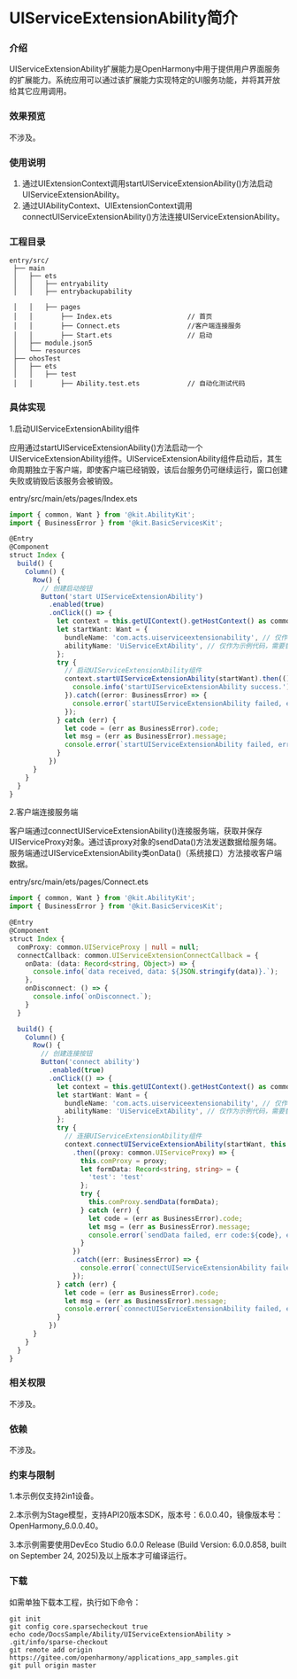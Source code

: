 # UIServiceExtensionAbility简介

### 介绍

UIServiceExtensionAbility扩展能力是OpenHarmony中用于提供用户界面服务的扩展能力。系统应用可以通过该扩展能力实现特定的UI服务功能，并将其开放给其它应用调用。

### 效果预览
 不涉及。
### 使用说明

1. 通过UIExtensionContext调用startUIServiceExtensionAbility()方法启动UIServiceExtensionAbility。
2. 通过UIAbilityContext、UIExtensionContext调用connectUIServiceExtensionAbility()方法连接UIServiceExtensionAbility。

### 工程目录

```
entry/src/
 ├── main
 │   ├── ets
 │   │   ├── entryability
 │   │   ├── entrybackupability

 │   │   ├── pages
 │   │       ├── Index.ets                   // 首页
 │   │       ├── Connect.ets                 //客户端连接服务
 │   │       ├── Start.ets                   // 启动
 │   ├── module.json5
 │   └── resources
 ├── ohosTest
 │   ├── ets
 │   │   ├── test
 │   │       ├── Ability.test.ets            // 自动化测试代码
```

### 具体实现

1.启动UIServiceExtensionAbility组件

应用通过startUIServiceExtensionAbility()方法启动一个UIServiceExtensionAbility组件。UIServiceExtensionAbility组件启动后，其生命周期独立于客户端，即使客户端已经销毁，该后台服务仍可继续运行，窗口创建失败或销毁后该服务会被销毁。

entry/src/main/ets/pages/Index.ets

```ts
import { common, Want } from '@kit.AbilityKit';
import { BusinessError } from '@kit.BasicServicesKit';

@Entry
@Component
struct Index {
  build() {
    Column() {
      Row() {
        // 创建启动按钮
        Button('start UIServiceExtensionAbility')
          .enabled(true)
          .onClick(() => {
            let context = this.getUIContext().getHostContext() as common.UIAbilityContext;
            let startWant: Want = {
              bundleName: 'com.acts.uiserviceextensionability', // 仅作为示例代码，需要替换为实际的UIServiceExtensionAbility组件的包名。
              abilityName: 'UiServiceExtAbility', // 仅作为示例代码，需要替换为实际的UIServiceExtensionAbility组件名称。
            };
            try {
              // 启动UIServiceExtensionAbility组件
              context.startUIServiceExtensionAbility(startWant).then(() => {
                console.info('startUIServiceExtensionAbility success.');
              }).catch((error: BusinessError) => {
                console.error(`startUIServiceExtensionAbility failed, err code: ${error.code}, err msg: ${error.message}.`);
              });
            } catch (err) {
              let code = (err as BusinessError).code;
              let msg = (err as BusinessError).message;
              console.error(`startUIServiceExtensionAbility failed, err code: ${code}, err msg: ${msg}.`);
            }
          })
      }
    }
  }
}
```

2.客户端连接服务端

客户端通过connectUIServiceExtensionAbility()连接服务端，获取并保存UIServiceProxy对象。通过该proxy对象的sendData()方法发送数据给服务端。服务端通过UIServiceExtensionAbility类onData()（系统接口）方法接收客户端数据。

entry/src/main/ets/pages/Connect.ets
```ts
import { common, Want } from '@kit.AbilityKit';
import { BusinessError } from '@kit.BasicServicesKit';

@Entry
@Component
struct Index {
  comProxy: common.UIServiceProxy | null = null;
  connectCallback: common.UIServiceExtensionConnectCallback = {
    onData: (data: Record<string, Object>) => {
      console.info(`data received, data: ${JSON.stringify(data)}.`);
    },
    onDisconnect: () => {
      console.info(`onDisconnect.`);
    }
  }

  build() {
    Column() {
      Row() {
        // 创建连接按钮
        Button('connect ability')
          .enabled(true)
          .onClick(() => {
            let context = this.getUIContext().getHostContext() as common.UIAbilityContext;
            let startWant: Want = {
              bundleName: 'com.acts.uiserviceextensionability', // 仅作为示例代码，需要替换为实际的UIServiceExtensionAbility组件的包名。
              abilityName: 'UiServiceExtAbility', // 仅作为示例代码，需要替换为实际的UIServiceExtensionAbility组件名称。
            };
            try {
              // 连接UIServiceExtensionAbility组件
              context.connectUIServiceExtensionAbility(startWant, this.connectCallback)
                .then((proxy: common.UIServiceProxy) => {
                  this.comProxy = proxy;
                  let formData: Record<string, string> = {
                    'test': 'test'
                  };
                  try {
                    this.comProxy.sendData(formData);
                  } catch (err) {
                    let code = (err as BusinessError).code;
                    let msg = (err as BusinessError).message;
                    console.error(`sendData failed, err code:${code}, err msg:${msg}.`);
                  }
                })
                .catch((err: BusinessError) => {
                  console.error(`connectUIServiceExtensionAbility failed, err code: ${err.code}, err msg: ${err.message}.`);
                });
            } catch (err) {
              let code = (err as BusinessError).code;
              let msg = (err as BusinessError).message;
              console.error(`connectUIServiceExtensionAbility failed, err code:${code}, err msg:${msg}.`);
            }
          })
      }
    }
  }
}
```

### 相关权限

不涉及。

### 依赖

不涉及。

### 约束与限制

1.本示例仅支持2in1设备。

2.本示例为Stage模型，支持API20版本SDK，版本号：6.0.0.40，镜像版本号：OpenHarmony_6.0.0.40。

3.本示例需要使用DevEco Studio 6.0.0 Release (Build Version: 6.0.0.858, built on September 24, 2025)及以上版本才可编译运行。

### 下载

如需单独下载本工程，执行如下命令：

```
git init
git config core.sparsecheckout true
echo code/DocsSample/Ability/UIServiceExtensionAbility > .git/info/sparse-checkout
git remote add origin https://gitee.com/openharmony/applications_app_samples.git
git pull origin master
```
